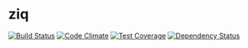 ziq
=========
[![Build Status](https://travis-ci.org/Qiriqoo/ziq.png)](https://travis-ci.org/Qiriqoo/ziq)
[![Code Climate](https://codeclimate.com/github/Qiriqoo/ziq.png)](https://codeclimate.com/github/Qiriqoo/ziq)
[![Test Coverage](https://codeclimate.com/github/Qiriqoo/ziq/badges/coverage.svg)](https://codeclimate.com/github/Qiriqoo/ziq)
[![Dependency Status](https://gemnasium.com/Qiriqoo/ziq.svg)](https://gemnasium.com/Qiriqoo/ziq)

